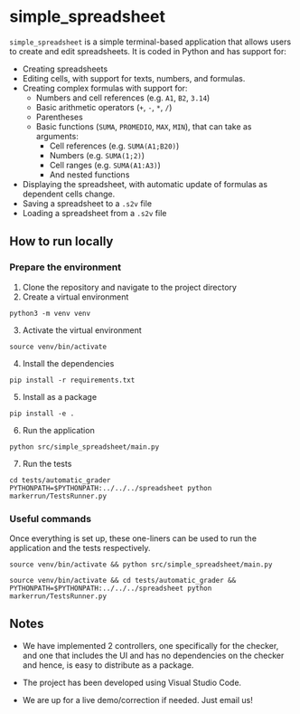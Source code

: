 # simple_spreadsheet
`simple_spreadsheet` is a simple terminal-based application that allows users to create and edit spreadsheets. It is coded in Python and has support for:

- Creating spreadsheets
- Editing cells, with support for texts, numbers, and formulas.
- Creating complex formulas with support for:
  - Numbers and cell references (e.g. `A1`, `B2`, `3.14`)
  - Basic arithmetic operators (`+`, `-`, `*`, `/`)
  - Parentheses
  - Basic functions (`SUMA`, `PROMEDIO`, `MAX`, `MIN`), that can take as arguments:
    - Cell references (e.g. `SUMA(A1;B20)`)
    - Numbers (e.g. `SUMA(1;2)`)
    - Cell ranges (e.g. `SUMA(A1:A3)`)
    - And nested functions
- Displaying the spreadsheet, with automatic update of formulas as dependent cells change.
- Saving a spreadsheet to a `.s2v` file
- Loading a spreadsheet from a `.s2v` file

## How to run locally

### Prepare the environment

1. Clone the repository and navigate to the project directory
2. Create a virtual environment

```
python3 -m venv venv
```

3. Activate the virtual environment

```
source venv/bin/activate
```

4. Install the dependencies

```
pip install -r requirements.txt
```

5. Install as a package

```
pip install -e .
```

6. Run the application

```
python src/simple_spreadsheet/main.py
```

7. Run the tests

```
cd tests/automatic_grader
PYTHONPATH=$PYTHONPATH:../../../spreadsheet python markerrun/TestsRunner.py
```

### Useful commands

Once everything is set up, these one-liners can be used to run the application and the tests respectively.

```
source venv/bin/activate && python src/simple_spreadsheet/main.py
```

```
source venv/bin/activate && cd tests/automatic_grader && PYTHONPATH=$PYTHONPATH:../../../spreadsheet python markerrun/TestsRunner.py
```

## Notes

- We have implemented 2 controllers, one specifically for the checker, and one that includes the UI and has no dependencies on the checker and hence, is easy to distribute as a package.

- The project has been developed using Visual Studio Code.

- We are up for a live demo/correction if needed. Just email us!

